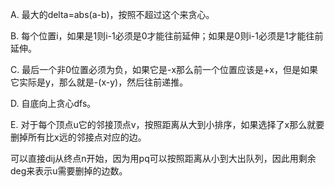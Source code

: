 A. 最大的delta=abs(a-b)，按照不超过这个来贪心。

B. 每个位置i，如果是1则i-1必须是0才能往前延伸；如果是0则i-1必须是1才能往前延伸。

C. 最后一个非0位置必须为负，如果它是-x那么前一个位置应该是+x，但是如果它实际是y，那么就是-(x-y)，然后往前递推。

D. 自底向上贪心dfs。

E. 对于每个顶点u它的邻接顶点v，按照距离从大到小排序，如果选择了x那么就要删掉所有比x远的邻接点对应的边。

   可以直接dij从终点n开始，因为用pq可以按照距离从小到大出队列，因此用剩余deg来表示u需要删掉的边数。
